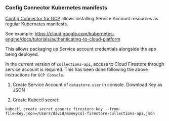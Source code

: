 ### Config Connector Kubernetes manifests

[Config Connector for GCP](https://cloud.google.com/config-connector/docs/how-to/install-upgrade-uninstall) allows
installing Service Account resources as regular Kubernetes manifests. 

See example: https://cloud.google.com/kubernetes-engine/docs/tutorials/authenticating-to-cloud-platform

This allows packaging up Service account credentials alongside the app being deployed.

In the current version of `collections-api`, access to Cloud Firestore through service account is required. This has been done following the above instructions for `GCP Console`.

1. Create Service Account of `datastore.user` in console. Download Key as JSON

2. Create Kubectl secret:

```
kubectl create secret generic firestore-key --from-file=key.json=/Users/david/moneycol-firestore-collections-api.json
```


